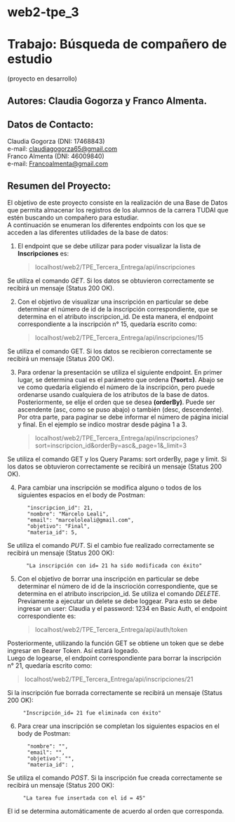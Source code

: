 # web2-tpe_3

# Trabajo: Búsqueda de compañero de estudio
(proyecto en desarrollo)

   ## Autores: Claudia Gogorza y Franco Almenta.

##  Datos de Contacto:  ##
Claudia Gogorza (DNI: 17468843)  
e-mail: claudiagogorza65@gmail.com  
Franco Almenta (DNI: 46009840)  
e-mail: Francoalmenta@gmail.com  
## Resumen del Proyecto: ##  
El objetivo de este proyecto consiste en la realización de una Base de Datos que permita almacenar 
los registros de los alumnos de la carrera TUDAI que estén buscando un compañero para estudiar.  
A continuación se enumeran los diferentes endpoints con los que se acceden a las diferentes utilidades de la base de datos: 
1) El endpoint que se debe utilizar para poder visualizar la lista de **Inscripciones** es:
   
   > localhost/web2/TPE_Tercera_Entrega/api/inscripciones

Se utiliza el comando *GET*. Si los datos se obtuvieron correctamente se recibirá un mensaje (Status 200 OK).

2) Con el objetivo de visualizar una inscripción en particular se debe determinar el número de id
   de la inscripción correspondiente, que se determina en el atributo inscripcion_id. De esta manera, el endpoint correspondiente a la inscripción n° 15, quedaría escrito como:

   > localhost/web2/TPE_Tercera_Entrega/api/inscripciones/15
   
Se utiliza el comando GET. Si los datos se recibieron correctamente se recibirá un mensaje (Status 200 OK).
    
3) Para ordenar la presentación se utiliza el siguiente endpoint. En primer lugar, se determina cual es el parámetro que ordena **(?sort=)**. Abajo se ve como quedaría eligiendo el número de la inscripción, pero puede ordenarse usando cualquiera de los atributos de la base de datos. Posteriormente, se elije el orden que se desea **(orderBy)**. Puede ser ascendente (asc, como se puso abajo) o también (desc, descendente). Por otra parte, para paginar se debe informar el número de página inicial y final. En el ejemplo se indico mostrar desde página 1 a 3.

   > localhost/web2/TPE_Tercera_Entrega/api/inscripciones?sort=inscripcion_id&orderBy=asc&_page=1&_limit=3
   
Se utiliza el comando GET y los Query Params: sort orderBy, page y limit. Si los datos se obtuvieron correctamente se recibirá un mensaje (Status 200 OK). 

4) Para cambiar una inscripción se modifica alguno o todos de los siguientes espacios en el body de Postman:

          "inscripcion_id": 21,
          "nombre": "Marcelo Leali",  
          "email": "marceloleali@gmail.com",  
          "objetivo": "Final",  
          "materia_id": 5,

Se utiliza el comando *PUT*. Si el cambio fue realizado correctamente se recibirá un mensaje (Status 200 OK):  
  
          "La inscripción con id= 21 ha sido modificada con éxito"

5) Con el objetivo de borrar una inscripción en particular se debe determinar el número de id de la inscrioción correspondiente,
que se determina en el atributo inscripcion_id. Se utiliza el comando *DELETE*.  
Previamente a ejecutar un delete se debe loggear. Para esto se debe ingresar un user: Claudia y el password: 1234 en Basic Auth,
el endpoint correspondiente es:

   > localhost/web2/TPE_Tercera_Entrega/api/auth/token
   
Posteriormente, utilizando la función GET se obtiene un token que se debe ingresar en Bearer Token. Así estará logeado.  
Luego de logearse, el endpoint correspondiente para borrar la inscripción n° 21, quedaría escrito como:  

   > localhost/web2/TPE_Tercera_Entrega/api/inscripciones/21

Si la inscripción fue borrada correctamente se recibirá un mensaje (Status 200 OK): 

         "Inscripción_id= 21 fue eliminada con éxito"

6) Para crear una inscripción se completan los siguientes espacios en el body de Postman:  

          "nombre": "",  
          "email": "",  
          "objetivo": "",  
          "materia_id": ,

Se utiliza el comando *POST*. Si la inscripción fue creada correctamente se recibirá un mensaje (Status 200 OK):  

         "La tarea fue insertada con el id = 45"

El id se determina automáticamente de acuerdo al orden que corresponda.

